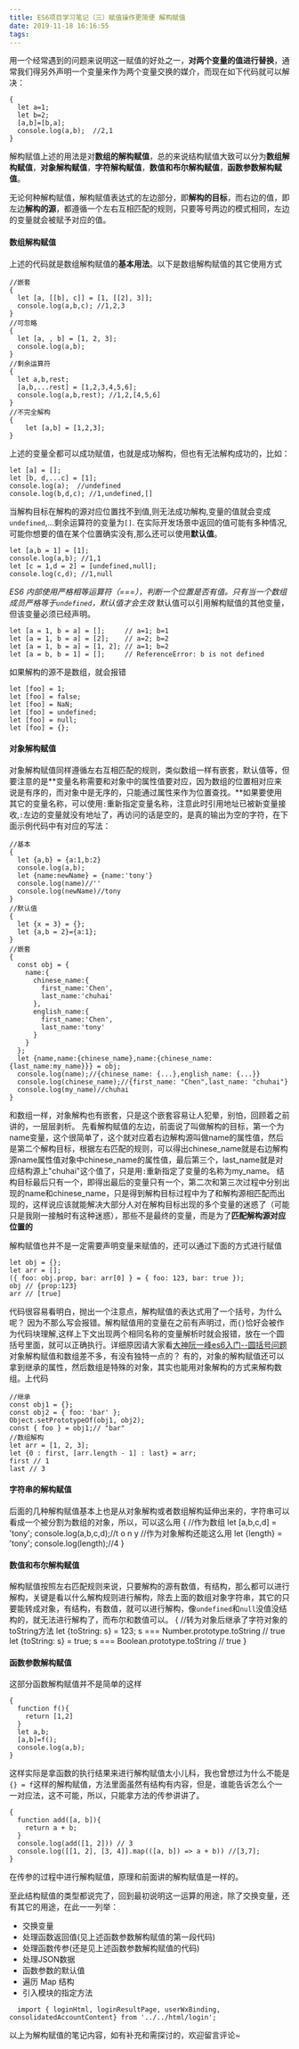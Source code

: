 ```yaml
---
title: ES6项目学习笔记（三）赋值操作更简便 解构赋值
date: 2019-11-18 16:16:55
tags:
---
```

用一个经常遇到的问题来说明这一赋值的好处之一，**对两个变量的值进行替换**，通常我们得另外声明一个变量来作为两个变量交换的媒介，而现在如下代码就可以解决：
```
{
  let a=1;
  let b=2;
  [a,b]=[b,a];
  console.log(a,b);  //2,1
}
```
解构赋值上述的用法是对**数组的解构赋值**，总的来说结构赋值大致可以分为**数组解构赋值**，**对象解构赋值**，**字符解构赋值**，**数值和布尔解构赋值**，**函数参数解构赋值**。

无论何种解构赋值，解构赋值表达式的左边部分，即**解构的目标**，而右边的值，即左边**解构的源**，都遵循一个左右互相匹配的规则，只要等号两边的模式相同，左边的变量就会被赋予对应的值。

#### 数组解构赋值
上述的代码就是数组解构赋值的**基本用法**。以下是数组解构赋值的其它使用方式
```
//嵌套
{
  let [a, [[b], c]] = [1, [[2], 3]];
  console.log(a,b,c); //1,2,3
}
//可忽略
{
  let [a, , b] = [1, 2, 3];
  console.log(a,b);
}
//剩余运算符
{
  let a,b,rest;
  [a,b,...rest] = [1,2,3,4,5,6];
  console.log(a,b,rest); //1,2,[4,5,6]
}
//不完全解构
{
	let [a,b] = [1,2,3];
}
```
上述的变量全都可以成功赋值，也就是成功解构，但也有无法解构成功的，比如：
```
let [a] = [];
let [b, d,...c] = [1];
console.log(a);  //undefined
console.log(b,d,c); //1,undefined,[]
```
当解构目标在解构的源对应位置找不到值,则无法成功解构,变量的值就会变成`undefined`,...剩余运算符的变量为`[]`.
在实际开发场景中返回的值可能有多种情况,可能你想要的值在某个位置确实没有,那么还可以使用**默认值**。
```
let [a,b = 1] = [1];
console.log(a,b); //1,1
let [c = 1,d = 2] = [undefined,null];
console.log(c,d); //1,null
```
*ES6 内部使用严格相等运算符（===），判断一个位置是否有值。只有当一个数组成员严格等于`undefined`，默认值才会生效*
默认值可以引用解构赋值的其他变量，但该变量必须已经声明。
```
let [a = 1, b = a] = [];     // a=1; b=1
let [a = 1, b = a] = [2];    // a=2; b=2
let [a = 1, b = a] = [1, 2]; // a=1; b=2
let [a = b, b = 1] = [];     // ReferenceError: b is not defined
```
如果解构的源不是数组，就会报错
```
let [foo] = 1;
let [foo] = false;
let [foo] = NaN;
let [foo] = undefined;
let [foo] = null;
let [foo] = {};
```
#### 对象解构赋值
对象解构赋值同样遵循左右互相匹配的规则，类似数组一样有嵌套，默认值等，但要注意的是**变量名称需要和对象中的属性值要对应，因为数组的位置相对应来说是有序的，而对象中是无序的，只能通过属性来作为位置查找。**如果要使用其它的变量名称，可以使用`:`重新指定变量名称，注意此时引用地址已被新变量接收,`:`左边的变量就没有地址了，再访问的话是空的，是真的输出为空的字符，在下面示例代码中有对应的写法：
```
//基本
{
  let {a,b} = {a:1,b:2}
  console.log(a,b);
  let {name:newName} = {name:'tony'}
  console.log(name)//''
  console.log(newName)//tony
}
//默认值
{
  let {x = 3} = {};
  let {a,b = 2}={a:1};
}
//嵌套
{
  const obj = {
    name:{
      chinese_name:{
        first_name:'Chen',
        last_name:'chuhai'
      },
      english_name:{
        first_name:'Chen',
        last_name:'tony'
      }
    }
  };
  let {name,name:{chinese_name},name:{chinese_name:{last_name:my_name}}} = obj;
  console.log(name);//{chinese_name: {...},english_name: {...}}
  console.log(chinese_name);//{first_name: "Chen",last_name: "chuhai"}
  console.log(my_name)//chuhai
}
```
和数组一样，对象解构也有嵌套，只是这个嵌套容易让人犯晕，别怕，回顾着之前讲的，一层层剥析。
先看解构赋值的左边，前面说了叫做解构的目标，第一个为name变量，这个很简单了，这个就对应着右边解构源叫做name的属性值，然后是第二个解构目标，根据左右匹配的规则，可以得出chinese_name就是右边解构源name属性值对象中chinese_name的属性值，最后第三个，last_name就是对应结构源上"chuhai"这个值了，只是用`:`重新指定了变量的名称为my_name。
结构目标最后只有一个，即得出最后的变量只有一个，第二次和第三次过程中分别出现的name和chinese_name，只是得到解构目标过程中为了和解构源相匹配而出现的，这样说应该就能解决大部分人对在解构目标出现的多个变量的迷惑了（可能只是我刚一接触时有这种迷惑），那些不是最终的变量，而是为了**匹配解构源对应位置的**

解构赋值也并不是一定需要声明变量来赋值的，还可以通过下面的方式进行赋值
```
let obj = {};
let arr = [];
({ foo: obj.prop, bar: arr[0] } = { foo: 123, bar: true });
obj // {prop:123}
arr // [true]
```
代码很容易看明白，抛出一个注意点，解构赋值的表达式用了一个括号，为什么呢？
因为不那么写会报错。解构赋值用的变量在之前有声明过，而`{}`恰好会被作为代码块理解,这样上下文出现两个相同名称的变量解析时就会报错，放在一个圆括号里面，就可以正确执行。详细原因请大家看[大神阮一峰es6入门--圆括号问题](https://es6.ruanyifeng.com/#docs/destructuring#%E5%9C%86%E6%8B%AC%E5%8F%B7%E9%97%AE%E9%A2%98)
对象解构赋值和数组差不多，有没有独特一点的？
有的，对象的解构赋值还可以拿到继承的属性，然后数组是特殊的对象，其实也能用对象解构的方式来解构数组。上代码
```
//继承
const obj1 = {};
const obj2 = { foo: 'bar' };
Object.setPrototypeOf(obj1, obj2);
const { foo } = obj1;// "bar"
//数组解构
let arr = [1, 2, 3];
let {0 : first, [arr.length - 1] : last} = arr;
first // 1
last // 3
```

#### 字符串的解构赋值
后面的几种解构赋值基本上也是从对象解构或者数组解构延伸出来的，字符串可以看成一个被分割为数组的对象，所以，可以这么用
{
  //作为数组
  let [a,b,c,d] = 'tony';
  console.log(a,b,c,d);//t o n y
  //作为对象解构还能这么用
  let {length} = 'tony';
  console.log(length);//4
}

#### 数值和布尔解构赋值
解构赋值按照左右匹配规则来说，只要解构的源有数值，有结构，那么都可以进行解构，关键是看以什么解构规则进行解构，除去上面的数组对象字符串，其它的只要能转成对象，有结构，有数值，就可以进行解构，像`undefined`和`null`没值没结构的，就无法进行解构了，而布尔和数值可以。
{
  //转为对象后继承了字符对象的toString方法
  let {toString: s} = 123;
  s === Number.prototype.toString // true
  let {toString: s} = true;
  s === Boolean.prototype.toString // true
}
#### 函数参数解构赋值
这部分函数解构赋值并不是简单的这样
```
{
  function f(){
    return [1,2]
  }
  let a,b;
  [a,b]=f();
  console.log(a,b);
}
```
这样实际是拿函数的执行结果来进行解构赋值太小儿科，我也曾想过为什么不能是`{} = f`这样的解构赋值，方法里面虽然有结构有内容，但是，谁能告诉怎么个一一对应法，这不可能，所以，只能拿方法的传参讲讲了。
```
{
  function add([a, b]){
    return a + b;
  }
  console.log(add([1, 2])) // 3
  console.log([[1, 2], [3, 4]].map(([a, b]) => a + b)) //[3,7];
}
```
在传参的过程中进行解构赋值，原理和前面讲的解构赋值是一样的。

至此结构赋值的类型都说完了，回到最初说明这一运算的用途，除了交换变量，还有其它的用途，在此一一列举：
- 交换变量
- 处理函数返回值(见上述函数参数解构赋值的第一段代码)
- 处理函数传参(还是见上述函数参数解构赋值的代码)
- 处理JSON数据
- 函数参数的默认值
- 遍历 Map 结构
- 引入模块的指定方法
```
  import { loginHtml, loginResultPage, userWxBinding, consolidatedAccountContent} from '../../html/login';
```
以上为解构赋值的笔记内容，如有补充和需探讨的，欢迎留言评论~